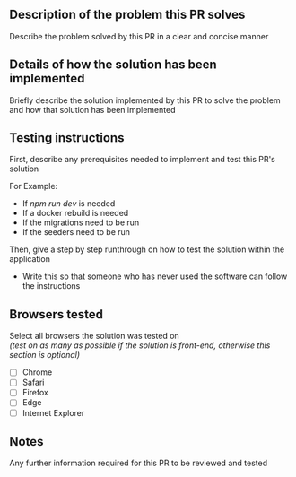 ## Description of the problem this PR solves
Describe the problem solved by this PR in a clear and concise manner

## Details of how the solution has been implemented
Briefly describe the solution implemented by this PR to solve the problem and how that solution has been implemented

## Testing instructions 
First, describe any prerequisites needed to implement and test this PR's solution <br>

For Example:
- If *npm run dev* is needed
- If a docker rebuild is needed
- If the migrations need to be run
- If the seeders need to be run

Then, give a step by step runthrough on how to test the solution within the application <br>
- Write this so that someone who has never used the software can follow the instructions

## Browsers tested
Select all browsers the solution was tested on <br>
*(test on as many as possible if the solution is front-end, otherwise this section is optional)*
- [ ] Chrome
- [ ] Safari
- [ ] Firefox
- [ ] Edge
- [ ] Internet Explorer

## Notes
Any further information required for this PR to be reviewed and tested
